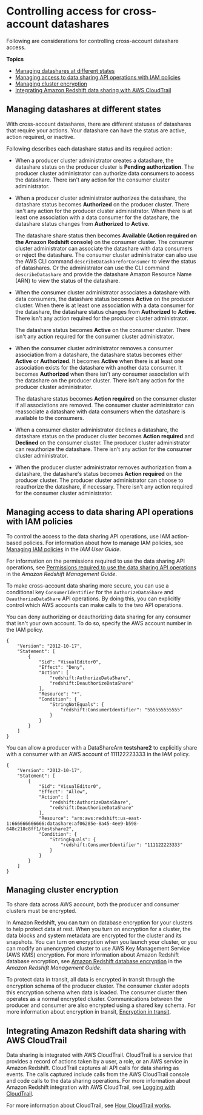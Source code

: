 # Controlling access for cross\-account datashares<a name="access-cross-account"></a>

Following are considerations for controlling cross\-account datashare access\.

**Topics**
+ [Managing datashares at different states](#manage-status)
+ [Managing access to data sharing API operations with IAM policies](#iam-policy)
+ [Managing cluster encryption](#encryption)
+ [Integrating Amazon Redshift data sharing with AWS CloudTrail](#cloudtrail)

## Managing datashares at different states<a name="manage-status"></a>

With cross\-account datashares, there are different statuses of datashares that require your actions\. Your datashare can have the status are active, action required, or inactive\. 

Following describes each datashare status and its required action:
+ When a producer cluster administrator creates a datashare, the datashare status on the producer cluster is **Pending authorization**\. The producer cluster administrator can authorize data consumers to access the datashare\. There isn't any action for the consumer cluster administrator\.
+ When a producer cluster administrator authorizes the datashare, the datashare status becomes **Authorized** on the producer cluster\. There isn't any action for the producer cluster administrator\. When there is at least one association with a data consumer for the datashare, the datashare status changes from **Authorized** to **Active**\.

  The datashare share status then becomes **Available \(Action required on the Amazon Redshift console\)** on the consumer cluster\. The consumer cluster administrator can associate the datashare with data consumers or reject the datashare\. The consumer cluster administrator can also use the AWS CLI command `describeDatashareforConsumer` to view the status of datashares\. Or the administrator can use the CLI command `describeDatashare` and provide the datashare Amazon Resource Name \(ARN\) to view the status of the datashare\.
+ When the consumer cluster administrator associates a datashare with data consumers, the datashare status becomes **Active** on the producer cluster\. When there is at least one association with a data consumer for the datashare, the datashare status changes from **Authorized** to **Active**\. There isn't any action required for the producer cluster administrator\.

  The datashare status becomes **Active** on the consumer cluster\. There isn't any action required for the consumer cluster administrator\.
+ When the consumer cluster administrator removes a consumer association from a datashare, the datashare status becomes either **Active** or **Authorized**\. It becomes **Active** when there is at least one association exists for the datashare with another data consumer\. It becomes **Authorized** when there isn't any consumer association with the datashare on the producer cluster\. There isn't any action for the producer cluster administrator\.

  The datashare status becomes **Action required** on the consumer cluster if all associations are removed\. The consumer cluster administrator can reassociate a datashare with data consumers when the datashare is available to the consumers\.
+ When a consumer cluster administrator declines a datashare, the datashare status on the producer cluster becomes **Action required** and **Declined** on the consumer cluster\. The producer cluster administrator can reauthorize the datashare\. There isn't any action for the consumer cluster administrator\.
+ When the producer cluster administrator removes authorization from a datashare, the datashare's status becomes **Action required** on the producer cluster\. The producer cluster administrator can choose to reauthorize the datashare, if necessary\. There isn't any action required for the consumer cluster administrator\.

## Managing access to data sharing API operations with IAM policies<a name="iam-policy"></a>

To control the access to the data sharing API operations, use IAM action\-based policies\. For information about how to manage IAM policies, see [Managing IAM policies](https://docs.aws.amazon.com/IAM/latest/UserGuide/access_policies_manage.html) in the *IAM User Guide*\.

For information on the permissions required to use the data sharing API operations, see [Permissions required to use the data sharing API operations](https://docs.aws.amazon.com/redshift/latest/mgmt/redshift-iam-access-control-identity-based.html) in the *Amazon Redshift Management Guide*\.

To make cross\-account data sharing more secure, you can use a conditional key `ConsumerIdentifier` for the `AuthorizeDataShare` and `DeauthorizeDataShare` API operations\. By doing this, you can explicitly control which AWS accounts can make calls to the two API operations\.

You can deny authorizing or deauthorizing data sharing for any consumer that isn't your own account\. To do so, specify the AWS account number in the IAM policy\.

```
{
    "Version": "2012-10-17",
    "Statement": [
        {
            "Sid": "VisualEditor0",
            "Effect": "Deny",
            "Action": [
                "redshift:AuthorizeDataShare",
                "redshift:DeauthorizeDataShare"
            ],
            "Resource": "*",
            "Condition": {
                "StringNotEquals": {
                    "redshift:ConsumerIdentifier": "555555555555"
                }
            }
        }
    ]
}
```

You can allow a producer with a DataShareArn **testshare2** to explicitly share with a consumer with an AWS account of 111122223333 in the IAM policy\.

```
{
    "Version": "2012-10-17",
    "Statement": [
        {
            "Sid": "VisualEditor0",
            "Effect": "Allow",
            "Action": [
                "redshift:AuthorizeDataShare",
                "redshift:DeauthorizeDataShare"
            ],
            "Resource": "arn:aws:redshift:us-east-1:666666666666:datashare:af06285e-8a45-4ee9-b598-648c218c8ff1/testshare2",
            "Condition": {
                "StringEquals": {
                    "redshift:ConsumerIdentifier": "111122223333"
                }
            }
        }
    ]
}
```

## Managing cluster encryption<a name="encryption"></a>

To share data across AWS account, both the producer and consumer clusters must be encrypted\.

In Amazon Redshift, you can turn on database encryption for your clusters to help protect data at rest\. When you turn on encryption for a cluster, the data blocks and system metadata are encrypted for the cluster and its snapshots\. You can turn on encryption when you launch your cluster, or you can modify an unencrypted cluster to use AWS Key Management Service \(AWS KMS\) encryption\. For more information about Amazon Redshift database encryption, see [Amazon Redshift database encryption](https://docs.aws.amazon.com/redshift/latest/mgmt/working-with-db-encryption.html) in the *Amazon Redshift Management Guide*\.

To protect data in transit, all data is encrypted in transit through the encryption schema of the producer cluster\. The consumer cluster adopts this encryption schema when data is loaded\. The consumer cluster then operates as a normal encrypted cluster\. Communications between the producer and consumer are also encrypted using a shared key schema\. For more information about encryption in transit, [Encryption in transit](https://docs.aws.amazon.com/redshift/latest/mgmt/security-encryption-in-transit.html)\.

## Integrating Amazon Redshift data sharing with AWS CloudTrail<a name="cloudtrail"></a>

 Data sharing is integrated with AWS CloudTrail\. CloudTrail is a service that provides a record of actions taken by a user, a role, or an AWS service in Amazon Redshift\. CloudTrail captures all API calls for data sharing as events\. The calls captured include calls from the AWS CloudTrail console and code calls to the data sharing operations\. For more information about Amazon Redshift integration with AWS CloudTrail, see [Logging with CloudTrail](https://docs.aws.amazon.com/redshift/latest/mgmt/logging-with-cloudtrail.html)\. 

For more information about CloudTrail, see [How CloudTrail works](https://docs.aws.amazon.com/awscloudtrail/latest/userguide/how-cloudtrail-works.html)\.